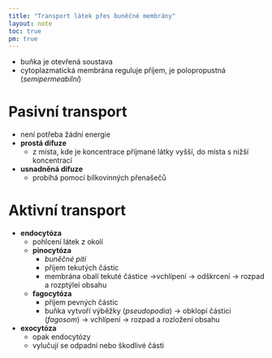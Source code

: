 ```yaml
---
title: "Transport látek přes buněčné membrány"
layout: note
toc: true
pm: true
---
```

- buňka je otevřená soustava
- cytoplazmatická membrána reguluje příjem, je polopropustná (_semipermeabilní_)
# Pasivní transport
- není potřeba žádní energie
- **prostá difuze**
    - z místa, kde je koncentrace příjmané látky vyšší, do místa s nižší koncentrací
- **usnadněná difuze**
    - probíhá pomocí bílkovinných přenašečů
# Aktivní transport
- **endocytóza**
    - pohlcení látek z okolí
    - **pinocytóza**
        - _buněčné pití_
        - příjem tekutých částic
        - membrána obalí tekuté částice ->vchlípení -> odškrcení -> rozpad a rozptýleí obsahu
    - **fagocytóza**
        - příjem pevných částic
        - buňka vytvoří výběžky (_pseudopodia_) -> obklopí částici (_fagosom_) -> vchlípení -> rozpad a rozložení obsahu
- **exocytóza**
    - opak endocytózy
    - vylučují se odpadní nebo škodlivé části